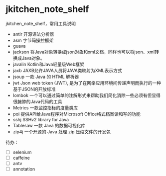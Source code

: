 # jkitchen_note_shelf

jkitchen_note_shelf，常用工具说明

- antlr 开源语法分析器
- asm 字节码操控框架
- guava
- jackson 将Java对象转换成json对象和xml文档，同样也可以将json、xml转换成Java对象。
- javalin Kotlin和Java轻量级Web框架
- jaxb JAXB允许JAVA人员将JAVA类映射为XML表示方式
- jsoup 一款 Java 的 HTML 解析器
- jwt Json web token (JWT), 是为了在网络应用环境间传递声明而执行的一种基于JSON的开放标准
- lombok 一个可以通过简单的注解形式来帮助我们简化消除一些必须有但显得很臃肿的Java代码的工具
- Metrics 一款监控指标的度量类库
- poi 提供API给Java程序对Microsoft Office格式档案读和写的功能
- sshj SSHv2 library for Java
- Tablesaw 一款 Java 的数据可视化库
- zip4j 一个开源的 Java 处理 zip 压缩文件的开发包

待办：

- [ ] selenium
- [ ] caffeine
- [ ] antv
- [ ] annotation
